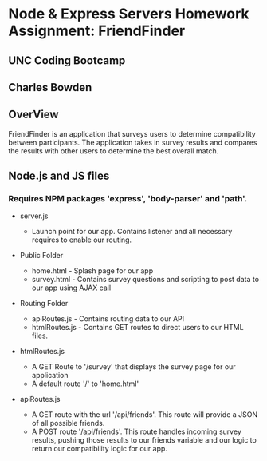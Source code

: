 # Node & Express Servers Homework Assignment: FriendFinder
## UNC Coding Bootcamp
## Charles Bowden

## OverView

FriendFinder is an application that surveys users to determine compatibility between participants.  The application takes in survey results and compares the results with other users to determine the best overall match.  

## Node.js and JS files

### Requires NPM packages 'express', 'body-parser' and 'path'.

- server.js 
  * Launch point for our app.  Contains listener and all necessary requires to enable our routing.

- Public Folder
  * home.html - Splash page for our app
  * survey.html - Contains survey questions and scripting to post data to our app using AJAX call

- Routing Folder
  * apiRoutes.js - Contains routing data to our API
  * htmlRoutes.js - Contains GET routes to direct users to our HTML files. 

- htmlRoutes.js
  * A GET Route to '/survey' that displays the survey page for our application
  * A default route '/' to 'home.html'

- apiRoutes.js
	* A GET route with the url '/api/friends'. This route will provide a JSON of all possible friends.
	* A POST route '/api/friends'.  This route handles incoming survey results, pushing those results to our friends variable and our logic to return our compatibility logic for our app.


